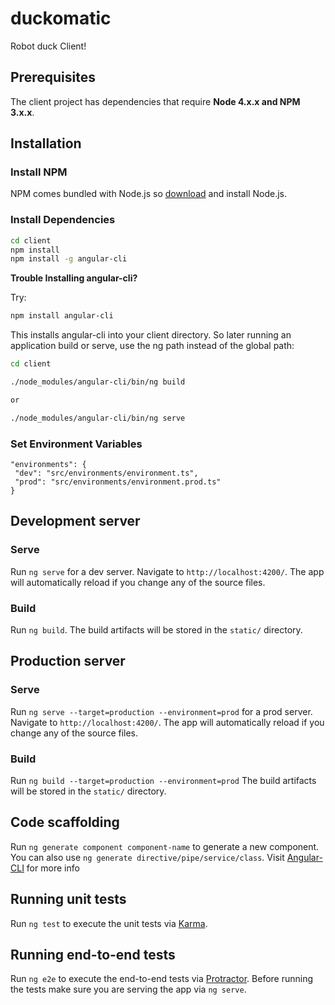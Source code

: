 # duckomatic

  Robot duck Client!

## Prerequisites

The client project has dependencies that require **Node 4.x.x and NPM 3.x.x**.

## Installation

### Install NPM

NPM comes bundled with Node.js so [download](https://nodejs.org/download/) and install Node.js.

### Install Dependencies

```bash
cd client
npm install
npm install -g angular-cli
```

**Trouble Installing angular-cli?**

Try:
```bash
npm install angular-cli
```

This installs angular-cli into your client directory.
So later running an application build or serve, use the ng path instead of the global path:
 ```bash
 cd client

./node_modules/angular-cli/bin/ng build

or

./node_modules/angular-cli/bin/ng serve
```

### Set Environment Variables

 ```
"environments": {
  "dev": "src/environments/environment.ts",
  "prod": "src/environments/environment.prod.ts"
}
```

## Development server

### Serve
Run `ng serve` for a dev server. Navigate to `http://localhost:4200/`. The app will automatically reload if you change any of the source files.

### Build
Run `ng build`.
The build artifacts will be stored in the `static/` directory.

## Production server

### Serve

Run `ng serve --target=production --environment=prod` for a prod server. Navigate to `http://localhost:4200/`. The app will automatically reload if you change any of the source files.

### Build

Run `ng build --target=production --environment=prod`
The build artifacts will be stored in the `static/` directory.

## Code scaffolding

Run `ng generate component component-name` to generate a new component. You can also use `ng generate directive/pipe/service/class`.
Visit [Angular-CLI](https://github.com/angular/angular-cli) for more info

## Running unit tests

Run `ng test` to execute the unit tests via [Karma](https://karma-runner.github.io).

## Running end-to-end tests

Run `ng e2e` to execute the end-to-end tests via [Protractor](http://www.protractortest.org/).
Before running the tests make sure you are serving the app via `ng serve`.
